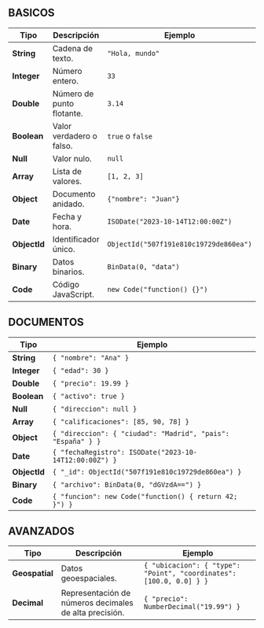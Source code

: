 ## BASICOS

| Tipo | Descripción | Ejemplo |
|-|-|-|
| __String__ | Cadena de texto. | `"Hola, mundo"` |
| __Integer__ | Número entero. | `33` |
| __Double__ | Número de punto flotante. | `3.14` |
| __Boolean__ | Valor verdadero o falso. | `true` o `false` |
| __Null__ | Valor nulo. | `null` |
| __Array__ | Lista de valores. | `[1, 2, 3]` |
| __Object__ | Documento anidado. | `{"nombre": "Juan"}` |
| __Date__ | Fecha y hora. | `ISODate("2023-10-14T12:00:00Z")` |
| __ObjectId__ | Identificador único. | `ObjectId("507f191e810c19729de860ea")` |
| __Binary__ | Datos binarios. | `BinData(0, "data")` |
| __Code__ | Código JavaScript. | `new Code("function() {}")` |

## DOCUMENTOS

| Tipo | Ejemplo |
|-|-|
| __String__ | `{ "nombre": "Ana" }` |
| __Integer__ | `{ "edad": 30 }` |
| __Double__ | `{ "precio": 19.99 }` |
| __Boolean__ | `{ "activo": true }` |
| __Null__ | `{ "direccion": null }` |
| __Array__ | `{ "calificaciones": [85, 90, 78] }` |
| __Object__ | `{ "direccion": { "ciudad": "Madrid", "pais": "España" } }` |
| __Date__ | `{ "fechaRegistro": ISODate("2023-10-14T12:00:00Z") }`|
| __ObjectId__ | `{ "_id": ObjectId("507f191e810c19729de860ea") }` |
| __Binary__ | `{ "archivo": BinData(0, "dGVzdA==") }` |
| __Code__ | `{ "funcion": new Code("function() { return 42; }") }`|

## AVANZADOS

| Tipo | Descripción | Ejemplo |
|-|-|-|
| __Geospatial__ | Datos geoespaciales. | `{ "ubicacion": { "type": "Point", "coordinates": [100.0, 0.0] } }` |
| __Decimal__ | Representación de números decimales de alta precisión. | `{ "precio": NumberDecimal("19.99") }` |